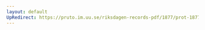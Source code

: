 ```yaml
---
layout: default
UpRedirect: https://pruto.im.uu.se/riksdagen-records-pdf/1877/prot-1877--ak--007/prot-1877--ak--007_003.pdf
---
```

